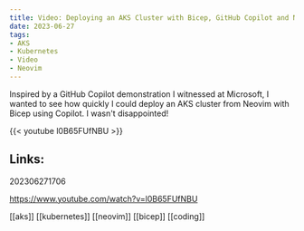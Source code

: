 ```yaml
---
title: Video: Deploying an AKS Cluster with Bicep, GitHub Copilot and Neovim
date: 2023-06-27
tags:
- AKS
- Kubernetes
- Video
- Neovim
---
```


Inspired by a GitHub Copilot demonstration I witnessed at Microsoft, I wanted to see how quickly I could deploy an AKS cluster from Neovim with Bicep using Copilot. I wasn't disappointed!

{{< youtube l0B65FUfNBU >}}

## Links:

202306271706

https://www.youtube.com/watch?v=l0B65FUfNBU

[[aks]]
[[kubernetes]]
[[neovim]]
[[bicep]]
[[coding]]

